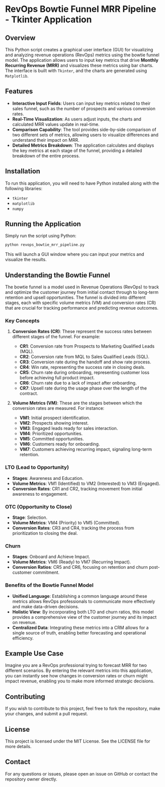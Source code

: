 
# RevOps Bowtie Funnel MRR Pipeline - Tkinter Application

## Overview

This Python script creates a graphical user interface (GUI) for visualizing and analyzing revenue operations (RevOps) metrics using the bowtie funnel model. The application allows users to input key metrics that drive **Monthly Recurring Revenue (MRR)** and visualizes these metrics using bar charts. The interface is built with `Tkinter`, and the charts are generated using `Matplotlib`.

## Features

- **Interactive Input Fields**: Users can input key metrics related to their sales funnel, such as the number of prospects and various conversion rates.
- **Real-Time Visualization**: As users adjust inputs, the charts and calculated MRR values update in real-time.
- **Comparison Capability**: The tool provides side-by-side comparison of two different sets of metrics, allowing users to visualize differences and understand their impact on MRR.
- **Detailed Metrics Breakdown**: The application calculates and displays the key metrics at each stage of the funnel, providing a detailed breakdown of the entire process.

## Installation

To run this application, you will need to have Python installed along with the following libraries:

- `tkinter`
- `matplotlib`
- `numpy`

## Running the Application

Simply run the script using Python:

```python
python revops_bowtie_mrr_pipeline.py
```

This will launch a GUI window where you can input your metrics and visualize the results.

## Understanding the Bowtie Funnel

The bowtie funnel is a model used in Revenue Operations (RevOps) to track and optimize the customer journey from initial contact through to long-term retention and upsell opportunities. The funnel is divided into different stages, each with specific volume metrics (VM) and conversion rates (CR) that are crucial for tracking performance and predicting revenue outcomes.

### Key Concepts

1. **Conversion Rates (CR)**: These represent the success rates between different stages of the funnel. For example:
   - **CR1**: Conversion rate from Prospects to Marketing Qualified Leads (MQL).
   - **CR2**: Conversion rate from MQL to Sales Qualified Leads (SQL).
   - **CR3**: Conversion rate during the handoff and show rate process.
   - **CR4**: Win rate, representing the success rate in closing deals.
   - **CR5**: Churn rate during onboarding, representing customer loss before achieving full product impact.
   - **CR6**: Churn rate due to a lack of impact after onboarding.
   - **CR7**: Upsell rate during the usage phase over the length of the contract.

2. **Volume Metrics (VM)**: These are the stages between which the conversion rates are measured. For instance:
   - **VM1**: Initial prospect identification.
   - **VM2**: Prospects showing interest.
   - **VM3**: Engaged leads ready for sales interaction.
   - **VM4**: Prioritized opportunities.
   - **VM5**: Committed opportunities.
   - **VM6**: Customers ready for onboarding.
   - **VM7**: Customers achieving recurring impact, signaling long-term retention.

### LTO (Lead to Opportunity)

- **Stages**: Awareness and Education.
- **Volume Metrics**: VM1 (Identified) to VM2 (Interested) to VM3 (Engaged).
- **Conversion Rates**: CR1 and CR2, tracking movement from initial awareness to engagement.

### OTC (Opportunity to Close)

- **Stage**: Selection.
- **Volume Metrics**: VM4 (Priority) to VM5 (Committed).
- **Conversion Rates**: CR3 and CR4, tracking the process from prioritization to closing the deal.

### Churn

- **Stages**: Onboard and Achieve Impact.
- **Volume Metrics**: VM6 (Ready) to VM7 (Recurring Impact).
- **Conversion Ratios**: CR5 and CR6, focusing on retention and churn post-customer commitment.

### Benefits of the Bowtie Funnel Model

- **Unified Language**: Establishing a common language around these metrics allows RevOps professionals to communicate more effectively and make data-driven decisions.
- **Holistic View**: By incorporating both LTO and churn ratios, this model provides a comprehensive view of the customer journey and its impact on revenue.
- **Centralized Data**: Integrating these metrics into a CRM allows for a single source of truth, enabling better forecasting and operational efficiency.

## Example Use Case

Imagine you are a RevOps professional trying to forecast MRR for two different scenarios. By entering the relevant metrics into this application, you can instantly see how changes in conversion rates or churn might impact revenue, enabling you to make more informed strategic decisions.

## Contributing

If you wish to contribute to this project, feel free to fork the repository, make your changes, and submit a pull request.

## License

This project is licensed under the MIT License. See the LICENSE file for more details.

## Contact

For any questions or issues, please open an issue on GitHub or contact the repository owner directly.
